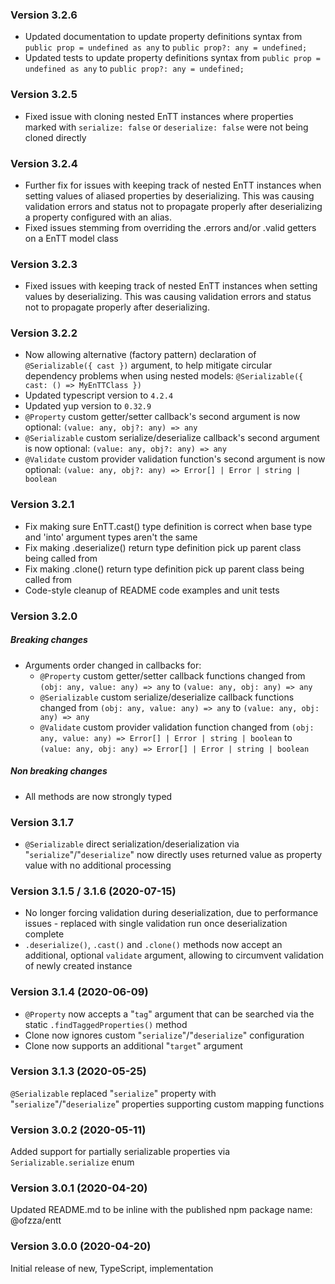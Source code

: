 ### Version 3.2.6

- Updated documentation to update property definitions syntax from `public prop = undefined as any` to `public prop?: any = undefined;`
- Updated tests to update property definitions syntax from `public prop = undefined as any` to `public prop?: any = undefined;`

### Version 3.2.5

- Fixed issue with cloning nested EnTT instances where properties marked with `serialize: false` or `deserialize: false` were not being cloned directly

### Version 3.2.4

- Further fix for issues with keeping track of nested EnTT instances when setting values of aliased properties by deserializing. This was causing validation errors and status not to propagate properly after deserializing a property configured with an alias.
- Fixed issues stemming from overriding the .errors and/or .valid getters on a EnTT model class

### Version 3.2.3

- Fixed issues with keeping track of nested EnTT instances when setting values by deserializing. This was causing validation errors and status not to propagate properly after deserializing.

### Version 3.2.2

- Now allowing alternative (factory pattern) declaration of `@Serializable({ cast })` argument, to help mitigate circular dependency problems when using nested models: `@Serializable({ cast: () => MyEnTTClass })`
- Updated typescript version to `4.2.4`
- Updated yup version to `0.32.9`
- `@Property` custom getter/setter callback's second argument is now optional: `(value: any, obj?: any) => any`
- `@Serializable` custom serialize/deserialize callback's second argument is now optional: `(value: any, obj?: any) => any`
- `@Validate` custom provider validation function's second argument is now optional: `(value: any, obj?: any) => Error[] | Error | string | boolean`

### Version 3.2.1

- Fix making sure EnTT.cast() type definition is correct when base type and 'into' argument types aren't the same
- Fix making .deserialize() return type definition pick up parent class being called from
- Fix making .clone() return type definition pick up parent class being called from
- Code-style cleanup of README code examples and unit tests

### Version 3.2.0

##### Breaking changes

- Arguments order changed in callbacks for:
  - `@Property` custom getter/setter callback functions changed from `(obj: any, value: any) => any` to `(value: any, obj: any) => any`
  - `@Serializable` custom serialize/deserialize callback functions changed from `(obj: any, value: any) => any` to `(value: any, obj: any) => any`
  - `@Validate` custom provider validation function changed from `(obj: any, value: any) => Error[] | Error | string | boolean` to `(value: any, obj: any) => Error[] | Error | string | boolean`

##### Non breaking changes

- All methods are now strongly typed

### Version 3.1.7

- `@Serializable` direct serialization/deserialization via "`serialize`"/"`deserialize`" now directly uses returned value as property value with no additional processing

### Version 3.1.5 / 3.1.6 (2020-07-15)

- No longer forcing validation during deserialization, due to performance issues - replaced with single validation run once deserialization complete
- `.deserialize()`, `.cast()` and `.clone()` methods now accept an additional, optional `validate` argument, allowing to circumvent validation of newly created instance

### Version 3.1.4 (2020-06-09)

- `@Property` now accepts a "`tag`" argument that can be searched via the static `.findTaggedProperties()` method
- Clone now ignores custom "`serialize`"/"`deserialize`" configuration
- Clone now supports an additional "`target`" argument

### Version 3.1.3 (2020-05-25)

`@Serializable` replaced "`serialize`" property with "`serialize`"/"`deserialize`" properties supporting custom mapping functions

### Version 3.0.2 (2020-05-11)

Added support for partially serializable properties via `Serializable.serialize` enum

### Version 3.0.1 (2020-04-20)

Updated README.md to be inline with the published npm package name: @ofzza/entt

### Version 3.0.0 (2020-04-20)

Initial release of new, TypeScript, implementation
